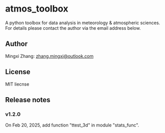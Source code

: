# atmos_toolbox
A python toolbox for data analysis in meteorology & atmospheric sciences.  
For details please contact the author via the email address below.

## Author
Mingxi Zhang: zhang.mingxi@outlook.com

## License
MIT liecnse

## Release notes
### v1.2.0
On Feb 20, 2025, add function "ttest_3d" in module "stats_func".
